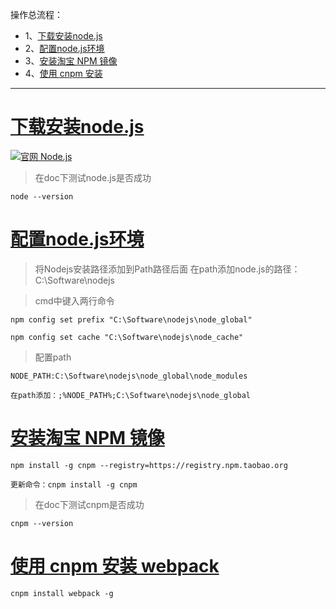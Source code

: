 操作总流程：
- 1、[下载安装node.js](#node.js-01)
- 2、[配置node.js环境](#node.js-02)
- 3、[安装淘宝 NPM 镜像](#node.js-03)
- 4、[使用 cnpm 安装](#node.js-04)


----------
# <a name="node.js-01" href="#" >下载安装node.js</a>

[![](https://img.shields.io/badge/官网-Node.js-red.svg "官网 Node.js")](https://nodejs.org/en/)

> 在doc下测试node.js是否成功

```shell
node --version
```

# <a name="node.js-02" href="#" >配置node.js环境</a>

> 将Nodejs安装路径添加到Path路径后面
在path添加node.js的路径：C:\Software\nodejs

>cmd中键入两行命令
```
npm config set prefix "C:\Software\nodejs\node_global"

npm config set cache "C:\Software\nodejs\node_cache"
```
>配置path
```
NODE_PATH:C:\Software\nodejs\node_global\node_modules

在path添加：;%NODE_PATH%;C:\Software\nodejs\node_global

```

# <a name="node.js-03" href="#" >安装淘宝 NPM 镜像</a>
```shell
npm install -g cnpm --registry=https://registry.npm.taobao.org
```

`更新命令：cnpm install -g cnpm`

> 在doc下测试cnpm是否成功
```shell
cnpm --version
```

# <a name="node.js-04" href="#" >使用 cnpm 安装 webpack</a>
```shell
cnpm install webpack -g
```
